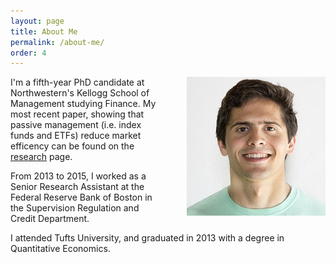 ```yaml
---
layout: page
title: About Me
permalink: /about-me/
order: 4
---
```


<img src="/images/MC original.jpg"
style="float:right;margin-left:40px">

I'm a fifth-year PhD candidate at Northwestern's Kellogg School of Management studying Finance.  My most recent paper, showing that passive management (i.e. index funds and ETFs) reduce market efficency can be found on the [research](http://marcosammon.com/research/) page.


From 2013 to 2015, I worked as a Senior Research Assistant at the Federal Reserve Bank of Boston in the Supervision Regulation and Credit Department.

I attended Tufts University, and graduated in 2013 with a degree in Quantitative Economics.
